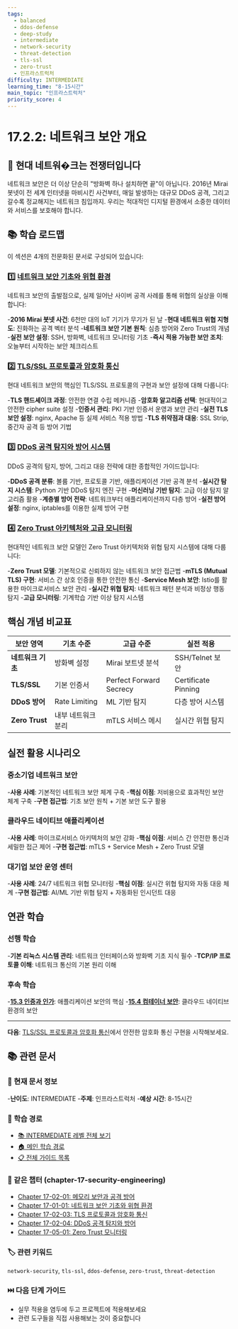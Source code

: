 ```yaml
---
tags:
  - balanced
  - ddos-defense
  - deep-study
  - intermediate
  - network-security
  - threat-detection
  - tls-ssl
  - zero-trust
  - 인프라스트럭처
difficulty: INTERMEDIATE
learning_time: "8-15시간"
main_topic: "인프라스트럭처"
priority_score: 4
---
```


# 17.2.2: 네트워크 보안 개요

## 🎯 현대 네트워�크는 전쟁터입니다

네트워크 보안은 더 이상 단순히 "방화벽 하나 설치하면 끝"이 아닙니다. 2016년 Mirai 봇넷이 전 세계 인터넷을 마비시킨 사건부터, 매일 발생하는 대규모 DDoS 공격, 그리고 갈수록 정교해지는 네트워크 침입까지. 우리는 적대적인 디지털 환경에서 소중한 데이터와 서비스를 보호해야 합니다.

## 📚 학습 로드맵

이 섹션은 4개의 전문화된 문서로 구성되어 있습니다:

### 1️⃣ [네트워크 보안 기초와 위협 환경](./17-01-01-network-fundamentals.md)

네트워크 보안의 출발점으로, 실제 일어난 사이버 공격 사례를 통해 위협의 실상을 이해합니다:

-**2016 Mirai 봇넷 사건**: 6천만 대의 IoT 기기가 무기가 된 날
-**현대 네트워크 위협 지형도**: 진화하는 공격 벡터 분석
-**네트워크 보안 기본 원칙**: 심층 방어와 Zero Trust의 개념
-**실전 보안 설정**: SSH, 방화벽, 네트워크 모니터링 기초
-**즉시 적용 가능한 보안 조치**: 오늘부터 시작하는 보안 체크리스트

### 2️⃣ [TLS/SSL 프로토콜과 암호화 통신](./17-02-03-tls-protocols.md)

현대 네트워크 보안의 핵심인 TLS/SSL 프로토콜의 구현과 보안 설정에 대해 다룹니다:

-**TLS 핸드셰이크 과정**: 안전한 연결 수립 메커니즘
-**암호화 알고리즘 선택**: 현대적이고 안전한 cipher suite 설정
-**인증서 관리**: PKI 기반 인증서 운영과 보안 관리
-**실전 TLS 보안 설정**: nginx, Apache 등 실제 서비스 적용 방법
-**TLS 취약점과 대응**: SSL Strip, 중간자 공격 등 방어 기법

### 3️⃣ [DDoS 공격 탐지와 방어 시스템](./17-02-04-ddos-defense.md)

DDoS 공격의 탐지, 방어, 그리고 대응 전략에 대한 종합적인 가이드입니다:

-**DDoS 공격 분류**: 볼륨 기반, 프로토콜 기반, 애플리케이션 기반 공격 분석
-**실시간 탐지 시스템**: Python 기반 DDoS 탐지 엔진 구현
-**머신러닝 기반 탐지**: 고급 이상 탐지 알고리즘 활용
-**계층별 방어 전략**: 네트워크부터 애플리케이션까지 다층 방어
-**실전 방어 설정**: nginx, iptables를 이용한 실제 방어 구현

### 4️⃣ [Zero Trust 아키텍처와 고급 모니터링](./17-05-01-zero-trust-monitoring.md)

현대적인 네트워크 보안 모델인 Zero Trust 아키텍처와 위협 탐지 시스템에 대해 다룹니다:

-**Zero Trust 모델**: 기본적으로 신뢰하지 않는 네트워크 보안 접근법
-**mTLS (Mutual TLS) 구현**: 서비스 간 상호 인증을 통한 안전한 통신
-**Service Mesh 보안**: Istio를 활용한 마이크로서비스 보안 관리
-**실시간 위협 탐지**: 네트워크 패턴 분석과 비정상 행동 탐지
-**고급 모니터링**: 기계학습 기반 이상 탐지 시스템

## 핵심 개념 비교표

| 보안 영역 | 기초 수준 | 고급 수준 | 실전 적용 |
|------------|----------|----------|----------|
|**네트워크 기초**| 방화벽 설정 | Mirai 보트넷 분석 | SSH/Telnet 보안 |
|**TLS/SSL**| 기본 인증서 | Perfect Forward Secrecy | Certificate Pinning |
|**DDoS 방어**| Rate Limiting | ML 기반 탐지 | 다층 방어 시스템 |
|**Zero Trust**| 내부 네트워크 분리 | mTLS 서비스 메시 | 실시간 위협 탐지 |

## 실전 활용 시나리오

### 중소기업 네트워크 보안

-**사용 사례**: 기본적인 네트워크 보안 체계 구축
-**핵심 이점**: 저비용으로 효과적인 보안 체계 구축
-**구현 접근법**: 기초 보안 원칙 + 기본 보안 도구 활용

### 클라우드 네이티브 애플리케이션

-**사용 사례**: 마이크로서비스 아키텍처의 보안 강화
-**핵심 이점**: 서비스 간 안전한 통신과 세밀한 접근 제어
-**구현 접근법**: mTLS + Service Mesh + Zero Trust 모델

### 대기업 보안 운영 센터

-**사용 사례**: 24/7 네트워크 위협 모니터링
-**핵심 이점**: 실시간 위협 탐지와 자동 대응 체계
-**구현 접근법**: AI/ML 기반 위협 탐지 + 자동화된 인시던트 대응

## 연관 학습

### 선행 학습

-**기본 리눅스 시스템 관리**: 네트워크 인터페이스와 방화벽 기초 지식 필수
-**TCP/IP 프로토콜 이해**: 네트워크 통신의 기본 원리 이해

### 후속 학습

-**[15.3 인증과 인가](./17-03-01-authentication-authorization.md)**: 애플리케이션 보안의 핵심
-**[15.4 컴테이너 보안](./17-04-01-container-security.md)**: 클라우드 네이티브 환경의 보안

---

**다음**: [TLS/SSL 프로토콜과 암호화 통신](./17-02-03-tls-protocols.md)에서 안전한 암호화 통신 구현을 시작해보세요.

## 📚 관련 문서

### 📖 현재 문서 정보

-**난이도**: INTERMEDIATE
-**주제**: 인프라스트럭처
-**예상 시간**: 8-15시간

### 🎯 학습 경로

- [📚 INTERMEDIATE 레벨 전체 보기](../learning-paths/intermediate/)
- [🏠 메인 학습 경로](../learning-paths/)
- [📋 전체 가이드 목록](../README.md)

### 📂 같은 챕터 (chapter-17-security-engineering)

- [Chapter 17-02-01: 메모리 보안과 공격 방어](./17-02-01-memory-security.md)
- [Chapter 17-01-01: 네트워크 보안 기초와 위협 환경](./17-01-01-network-fundamentals.md)
- [Chapter 17-02-03: TLS 프로토콜과 암호화 통신](./17-02-03-tls-protocols.md)
- [Chapter 17-02-04: DDoS 공격 탐지와 방어](./17-02-04-ddos-defense.md)
- [Chapter 17-05-01: Zero Trust 모니터링](./17-05-01-zero-trust-monitoring.md)

### 🏷️ 관련 키워드

`network-security`, `tls-ssl`, `ddos-defense`, `zero-trust`, `threat-detection`

### ⏭️ 다음 단계 가이드

- 실무 적용을 염두에 두고 프로젝트에 적용해보세요
- 관련 도구들을 직접 사용해보는 것이 중요합니다
